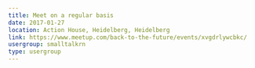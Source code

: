 ```yaml
---
title: Meet on a regular basis
date: 2017-01-27
location: Action House, Heidelberg, Heidelberg
link: https://www.meetup.com/back-to-the-future/events/xvgdrlywcbkc/
usergroup: smalltalkrn
type: usergroup
---
```

